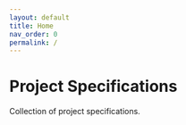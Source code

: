 ```yaml
---
layout: default
title: Home
nav_order: 0
permalink: /
---
```

# Project Specifications

Collection of project specifications.

